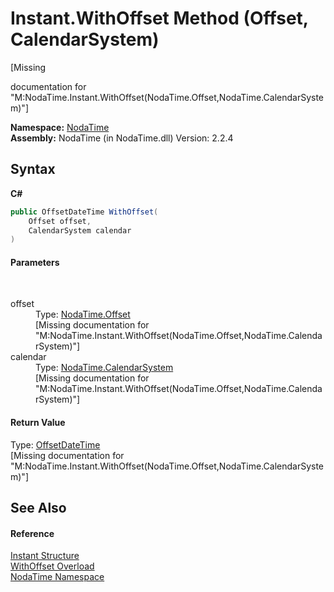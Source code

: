 # Instant.WithOffset Method (Offset, CalendarSystem)
 

\[Missing <summary> documentation for "M:NodaTime.Instant.WithOffset(NodaTime.Offset,NodaTime.CalendarSystem)"\]

**Namespace:**&nbsp;<a href="N_NodaTime">NodaTime</a><br />**Assembly:**&nbsp;NodaTime (in NodaTime.dll) Version: 2.2.4

## Syntax

**C#**<br />
``` C#
public OffsetDateTime WithOffset(
	Offset offset,
	CalendarSystem calendar
)
```


#### Parameters
&nbsp;<dl><dt>offset</dt><dd>Type: <a href="T_NodaTime_Offset">NodaTime.Offset</a><br />\[Missing <param name="offset"/> documentation for "M:NodaTime.Instant.WithOffset(NodaTime.Offset,NodaTime.CalendarSystem)"\]</dd><dt>calendar</dt><dd>Type: <a href="T_NodaTime_CalendarSystem">NodaTime.CalendarSystem</a><br />\[Missing <param name="calendar"/> documentation for "M:NodaTime.Instant.WithOffset(NodaTime.Offset,NodaTime.CalendarSystem)"\]</dd></dl>

#### Return Value
Type: <a href="T_NodaTime_OffsetDateTime">OffsetDateTime</a><br />\[Missing <returns> documentation for "M:NodaTime.Instant.WithOffset(NodaTime.Offset,NodaTime.CalendarSystem)"\]

## See Also


#### Reference
<a href="T_NodaTime_Instant">Instant Structure</a><br /><a href="Overload_NodaTime_Instant_WithOffset">WithOffset Overload</a><br /><a href="N_NodaTime">NodaTime Namespace</a><br />